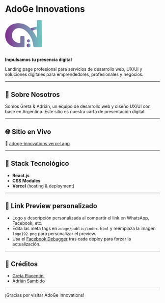 # AdoGe Innovations

<img src="adoge/src/images/logo_adoge.png" alt="AdoGe Logo" width="120" style="margin-bottom: 1em;" />

**Impulsamos tu presencia digital**

Landing page profesional para servicios de desarrollo web, UX/UI y soluciones digitales para emprendedores, profesionales y negocios.

---

## 👥 Sobre Nosotros

Somos Greta & Adrián, un equipo de desarrollo web y diseño UX/UI con base en Argentina. Este sitio es nuestra carta de presentación digital.

---

## 🌐 Sitio en Vivo

🔗 [adoge-innovations.vercel.app](https://adoge-innovations.vercel.app/)

---

## 🚀 Stack Tecnológico

- **React.js**
- **CSS Modules**
- **Vercel** (hosting & deployment)

---

## 📱 Link Preview personalizado

- Logo y descripción personalizada al compartir el link en WhatsApp, Facebook, etc.
- Edita las meta tags en `adoge/public/index.html` y reemplaza la imagen `logo192.png` para personalizar el preview.
- Usa el [Facebook Debugger](https://developers.facebook.com/tools/debug/) tras cada deploy para forzar la actualización.

---

## 🙌 Créditos

- [Greta Piacentini](https://github.com/gretoide)
- [Adrián Sambido](https://github.com/AdrianASambido)

---

¡Gracias por visitar AdoGe Innovations!



